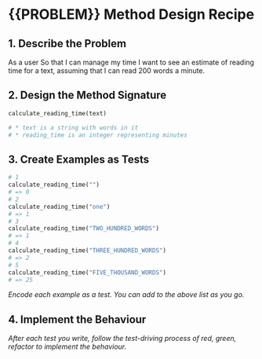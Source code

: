 # {{PROBLEM}} Method Design Recipe

## 1. Describe the Problem

As a user
So that I can manage my time
I want to see an estimate of reading time for a text, assuming that I can read 200 words a minute.

## 2. Design the Method Signature



```ruby
calculate_reading_time(text)

# * text is a string with words in it
# * reading_time is an integer representing minutes

```

## 3. Create Examples as Tests

```ruby
# 1
calculate_reading_time("")
# => 0
# 2
calculate_reading_time("one")
# => 1
# 3
calculate_reading_time("TWO_HUNDRED_WORDS")
# => 1
# 4
calculate_reading_time("THREE_HUNDRED_WORDS")
# => 2
# 5
calculate_reading_time("FIVE_THOUSAND_WORDS")
# => 25

```

_Encode each example as a test. You can add to the above list as you go._

## 4. Implement the Behaviour

_After each test you write, follow the test-driving process of red, green, refactor to implement the behaviour._